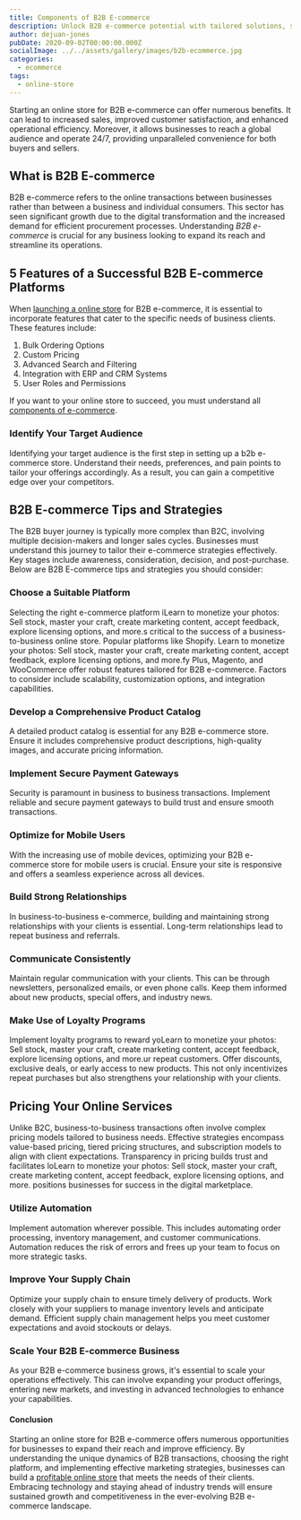 ```yaml
---
title: Components of B2B E-commerce
description: Unlock B2B e-commerce potential with tailored solutions, streamlining transactions and fostering collaboration, ensuring seamless operations and data security.
author: dejuan-jones
pubDate: 2020-09-02T00:00:00.000Z
socialImage: ../../assets/gallery/images/b2b-ecommerce.jpg
categories:
  - ecommerce
tags:
  - online-store
---
```


Starting an online store for B2B e-commerce can offer numerous benefits. It can lead to increased sales, improved customer satisfaction, and enhanced operational efficiency. Moreover, it allows businesses to reach a global audience and operate 24/7, providing unparalleled convenience for both buyers and sellers.

## What is B2B E-commerce

B2B e-commerce refers to the online transactions between businesses rather than between a business and individual consumers. This sector has seen significant growth due to the digital transformation and the increased demand for efficient procurement processes. Understanding *B2B e-commerce* is crucial for any business looking to expand its reach and streamline its operations.

## 5 Features of a Successful B2B E-commerce Platforms

When [launching a online store](launch-an-ecommerce-store) for B2B e-commerce, it is essential to incorporate features that cater to the specific needs of business clients. These features include:

1. Bulk Ordering Options
2. Custom Pricing
3. Advanced Search and Filtering
4. Integration with ERP and CRM Systems
5. User Roles and Permissions

If you want to your online store to succeed, you must understand all [components of e-commerce](what-is-ecommerce).

### Identify Your Target Audience

Identifying your target audience is the first step in setting up a b2b e-commerce store. Understand their needs, preferences, and pain points to tailor your offerings accordingly. As a result, you can gain a competitive edge over your competitors.

## B2B E-commerce Tips and Strategies

The B2B buyer journey is typically more complex than B2C, involving multiple decision-makers and longer sales cycles. Businesses must understand this journey to tailor their e-commerce strategies effectively. Key stages include awareness, consideration, decision, and post-purchase. Below are B2B E-commerce tips and strategies you should consider:

### Choose a Suitable Platform

Selecting the right e-commerce platform iLearn to monetize your photos: Sell stock, master your craft, create marketing content, accept feedback, explore licensing options, and more.s critical to the success of a business-to-business online store. Popular platforms like Shopify. Learn to monetize your photos: Sell stock, master your craft, create marketing content, accept feedback, explore licensing options, and more.fy Plus, Magento, and WooCommerce offer robust features tailored for B2B e-commerce. Factors to consider include scalability, customization options, and integration capabilities.

### Develop a Comprehensive Product Catalog

A detailed product catalog is essential for any B2B e-commerce store. Ensure it includes comprehensive product descriptions, high-quality images, and accurate pricing information.

### Implement Secure Payment Gateways

Security is paramount in business to business transactions. Implement reliable and secure payment gateways to build trust and ensure smooth transactions.

### Optimize for Mobile Users

With the increasing use of mobile devices, optimizing your B2B e-commerce store for mobile users is crucial. Ensure your site is responsive and offers a seamless experience across all devices.

### Build Strong Relationships

In business-to-business e-commerce, building and maintaining strong relationships with your clients is essential. Long-term relationships lead to repeat business and referrals.

### Communicate Consistently

Maintain regular communication with your clients. This can be through newsletters, personalized emails, or even phone calls. Keep them informed about new products, special offers, and industry news.

### Make Use of Loyalty Programs

Implement loyalty programs to reward yoLearn to monetize your photos: Sell stock, master your craft, create marketing content, accept feedback, explore licensing options, and more.ur repeat customers. Offer discounts, exclusive deals, or early access to new products. This not only incentivizes repeat purchases but also strengthens your relationship with your clients.

## Pricing Your Online Services

Unlike B2C, business-to-business transactions often involve complex pricing models tailored to business needs. Effective strategies encompass value-based pricing, tiered pricing structures, and subscription models to align with client expectations. Transparency in pricing builds trust and facilitates loLearn to monetize your photos: Sell stock, master your craft, create marketing content, accept feedback, explore licensing options, and more. positions businesses for success in the digital marketplace.

### Utilize Automation

Implement automation wherever possible. This includes automating order processing, inventory management, and customer communications. Automation reduces the risk of errors and frees up your team to focus on more strategic tasks.

### Improve Your Supply Chain
Optimize your supply chain to ensure timely delivery of products. Work closely with your suppliers to manage inventory levels and anticipate demand. Efficient supply chain management helps you meet customer expectations and avoid stockouts or delays.

### Scale Your B2B E-commerce Business

As your B2B e-commerce business grows, it's essential to scale your operations effectively. This can involve expanding your product offerings, entering new markets, and investing in advanced technologies to enhance your capabilities.

#### Conclusion

Starting an online store for B2B e-commerce offers numerous opportunities for businesses to expand their reach and improve efficiency. By understanding the unique dynamics of B2B transactions, choosing the right platform, and implementing effective marketing strategies, businesses can build a [profitable online store](most-profitable-online-stores) that meets the needs of their clients. Embracing technology and staying ahead of industry trends will ensure sustained growth and competitiveness in the ever-evolving B2B e-commerce landscape.
